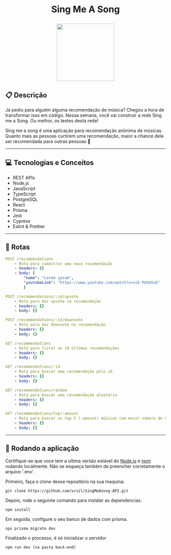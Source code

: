 # <p align = "center"> Sing Me A Song </p>

<p align="center">
   <img src="https://notion-emojis.s3-us-west-2.amazonaws.com/prod/svg-twitter/1f399-fe0f.svg" width=180/>
</p>

## :clipboard: Descrição

Já pediu para alguém alguma recomendação de música? Chegou a hora de transformar isso em código. Nessa semana, você vai construir a rede Sing me a Song. Ou melhor, os testes desta rede!

Sing me a song é uma aplicação para recomendação anônima de músicas. Quanto mais as pessoas curtirem uma recomendação, maior a chance dela ser recomendada para outras pessoas 🙂

---

## :computer: Tecnologias e Conceitos

-   REST APIs
-   Node.js
-   JavaScript
-   TypeScript
-   PostgreSQL
-   React
-   Prisma
-   Jest
-   Cypress
-   Eslint & Prettier

---

## :rocket: Rotas

```yml
POST /recommendations
    - Rota para cadastrar uma nova recomendação
    - headers: {}
    - body: {
        "name": "Lorem ipsum",
        "youtubeLink": "https://www.youtube.com/watch?v=vik-PASUVuE"
        }
```

```yml
POST /recommendations/:id/upvote
    - Rota para dar upvote na recomendação
    - headers: {}
    - body: {}
```

```yml
POST /recommendations/:id/downvote
    - Rota para dar downvote na recomendação
    - headers: {}
    - body: {}
```

```yml
GET /recommendations
    - Rota para listar as 10 últimas recomendações
    - headers: {}
    - body: {}
```

```yml
GET /recommendations/:id
    - Rota para buscar uma recomendação pelo id
    - headers: {}
    - body: {}
```

```yml
GET /recommendations/random
    - Rota para buscar uma recomendação aleatória
    - headers: {}
    - body: {}
```

```yml
GET /recommendations/top/:amount
    - Rota para buscar as top X (:amount) músicas com maior número de upvotes, ordenadas por pontuação.
    - headers: {}
    - body: {}
```

---

## 🏁 Rodando a aplicação

Certifique-se que voce tem a ultima versão estável do [Node.js](https://nodejs.org/en/download/) e [npm](https://www.npmjs.com/) rodando localmente. Não se esqueça também de preencher corretamente o arquivo '.env'.

Primeiro, faça o clone desse repositório na sua maquina:

```
git clone https://github.com/vcsil/SingMeASong-API.git
```

Depois, rode o seguinte comando para instalar as dependencias.

```
npm install
```

Em seguida, configure o seu banco de dados com prisma.

```
npx prisma migrate dev
```

Finalizado o processo, é só inicializar o servidor

```
npm run dev (na pasta back-end)
```

